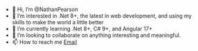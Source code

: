 - 👋 Hi, I’m @NathanPearson
- 👀 I’m interested in .Net 8+, the latest in web development, and using my skills to make the world a little better
- 🌱 I’m currently learning .Net 8+, C# 9+, and Angular 17+
- 💞️ I’m looking to collaborate on anything interesting and meaningful.
- 📫 How to reach me [Email](nmpwebdevelopment@gmail.com)

<!---
NathanPearson/NathanPearson is a ✨ special ✨ repository because its `README.md` (this file) appears on your GitHub profile.
You can click the Preview link to take a look at your changes.
--->
